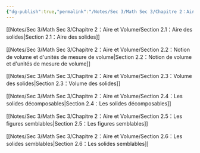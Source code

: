 ```yaml
---
{"dg-publish":true,"permalink":"/Notes/Sec 3/Math Sec 3/Chapitre 2：Aire et Volume/"}
---
```



[[Notes/Sec 3/Math Sec 3/Chapitre 2：Aire et Volume/Section 2.1：Aire des solides\|Section 2.1：Aire des solides]]

[[Notes/Sec 3/Math Sec 3/Chapitre 2：Aire et Volume/Section 2.2：Notion de volume et d'unités de mesure de volume\|Section 2.2：Notion de volume et d'unités de mesure de volume]]

[[Notes/Sec 3/Math Sec 3/Chapitre 2：Aire et Volume/Section 2.3：Volume des solides\|Section 2.3：Volume des solides]]

[[Notes/Sec 3/Math Sec 3/Chapitre 2：Aire et Volume/Section 2.4：Les solides décomposables\|Section 2.4：Les solides décomposables]]

[[Notes/Sec 3/Math Sec 3/Chapitre 2：Aire et Volume/Section 2.5：Les figures semblables\|Section 2.5：Les figures semblables]]

[[Notes/Sec 3/Math Sec 3/Chapitre 2：Aire et Volume/Section 2.6：Les solides semblables\|Section 2.6：Les solides semblables]]
